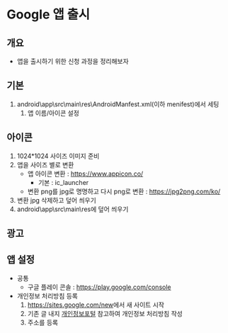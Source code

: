 # Google 앱 출시

## 개요

- 앱을 출시하기 위한 신청 과정을 정리해보자

## 기본

1. android\app\src\main\res\AndroidManfest.xml(이하 menifest)에서 세팅
   1. 앱 이름/아이콘 설정

## 아이콘

1. 1024*1024 사이즈 이미지 준비
2. 앱을 사이즈 별로 변환
   - 앱 아이콘 변환 : <https://www.appicon.co/>
     - 기본 : ic_launcher
   - 변환 png를 jpg로 명명하고 다시 png로 변환 : <https://jpg2png.com/ko/>
3. 변환 jpg 삭제하고 덮어 씌우기
4. android\app\src\main\res에 덮어 씌우기

## 광고

## 앱 설정

- 공통
  - 구글 플레이 콘솔 : <https://play.google.com/console>
- 개인정보 처리방침 등록
  1. <https://sites.google.com/new>에서 새 사이트 시작
  2. 기존 글 내지 [개인정보포털](https://www.privacy.go.kr/front/main/main.do) 참고하여 개인정보 처리방침 작성
  3. 주소를 등록
